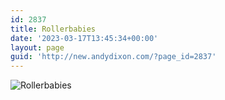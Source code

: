 ```yaml
---
id: 2837
title: Rollerbabies
date: '2023-03-17T13:45:34+00:00'
layout: page
guid: 'http://new.andydixon.com/?page_id=2837'
---
```


![Rollerbabies](https://i0.wp.com/assets.g8x2.ldn.idrivee2-23.com/posters/Rollerbabies%2001.jpg?w=1200&ssl=1 "Rollerbabies")